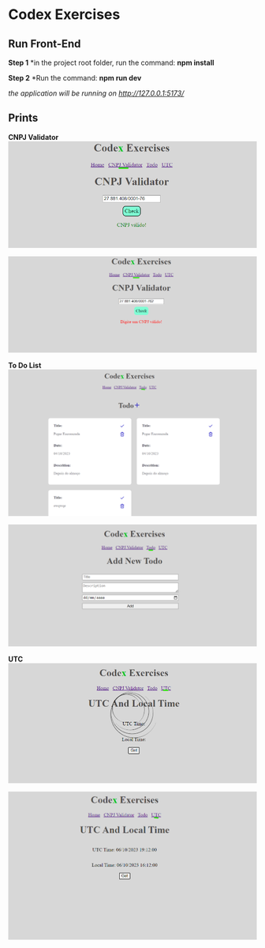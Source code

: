 # Codex Exercises

## Run Front-End
**Step 1**
*in the project root folder, run the command: **npm install**

**Step 2**
*Run the command: **npm run dev**

*the application will be running on http://127.0.0.1:5173/*

## Prints

**CNPJ Validator**
![texto](Prints/CNPJ%20Validator%20Valido.png)

![texto](Prints/Captura%20CNPJ%20Validator%20Invalido.png)


**To Do List**
![texto](Prints/Captura%20Lista%20To%20Do.png)

![texto](Prints/Captura%20Adicionar%20To%20Do.png)


**UTC**
![texto](Prints/Captura%20UTC%20Loading.png)

![texto](Prints/Captura%20UTC%20Loaded.png)


